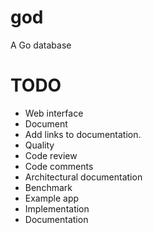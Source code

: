 god
===

A Go database

# TODO

* Web interface
 * Document
 * Add links to documentation.
* Quality
 * Code review
 * Code comments
 * Architectural documentation
* Benchmark
* Example app
 * Implementation
 * Documentation
